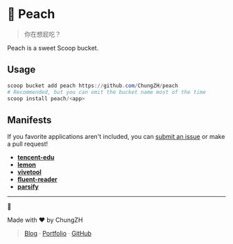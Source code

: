 # 🍑 Peach

> 你在想屁吃？

Peach is a sweet Scoop bucket.

## Usage

```powershell
scoop bucket add peach https://github.com/ChungZH/peach
# Recommended, but you can omit the bucket name most of the time
scoop install peach/<app>
```

## Manifests

If you favorite applications aren't included, you can [submit an issue](https://github.com/ChungZH/peach/issues/new) or make a pull request!

- [**tencent-edu**](https://ke.qq.com/)
- [**lemon**](https://github.com/iotang/Project_LemonLime)
- [**vivetool**](https://github.com/thebookisclosed/ViVe)
- [**fluent-reader**](https://github.com/yang991178/fluent-reader)
- [**parsify**](https://parsify.app/)

---

🍑

Made with ❤ by ChungZH

> [Blog](https://chungzh.cn) · [Portfolio](https://chungzh.cc) · [GitHub](https://github.com/ChungZH)
